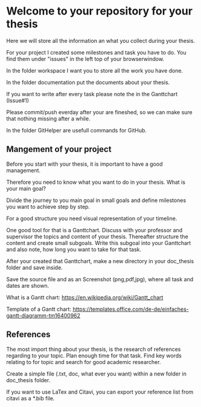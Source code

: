 # Welcome to your repository for your thesis

Here we will store all the information an what you collect during your thesis.

For your project I created some milestones and task you have to do. You find them under "issues" in the left top of your browserwindow.

In the folder workspace I want you to store all the work you have done. 

In the folder documentation put the documents about your thesis. 

If you want to write after every task please note the in the Ganttchart (Issue#1)

Please commit/push everday after your are fineshed, so we can make sure that nothing missing after a while.

In the folder GitHelper are usefull commands for GitHub.

## Mangement of your project
Before you start with your thesis, it is important to have a good management.

Therefore you need to know what you want to do in your thesis. What is your main goal?

Divide the journey to you main goal in small goals and define milestones you want to achieve step by step.

For a good structure you need visual representation of your timeline.

One good tool for that is a Ganttchart. Discuss with your professor and supervisor the topics and content of your thesis.
Thereafter structure the content and create small subgoals.
Write this subgoal into your Ganttchart and also note, how long you want to take for that task.

After your created that Ganttchart, make a new directory in your doc_thesis folder and save inside.

Save the source file and as an Screenshot (png,pdf,jpg), where all task and dates are shown.

What is a Gantt chart: https://en.wikipedia.org/wiki/Gantt_chart

Template of a Gantt chart: https://templates.office.com/de-de/einfaches-gantt-diagramm-tm16400962


## References
The most import thing about your thesis, is the research of references regarding to your topic.
Plan enough time for that task.
Find key words relating to for topic and search for good academic researcher.

Create a simple file (.txt, doc, what ever you want) within a new folder in doc_thesis folder.

If you want to use LaTex and Citavi, you can export your reference list from citavi as a *.bib file.
